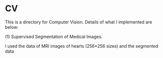 # CV
This is a directory for Computer Vision.
Details of what I implemented are below:



(1) Supervised Segmentation of Medical Images. 

I used the data of MRI images of hearts (256*256 sizes) and the segmented data 
